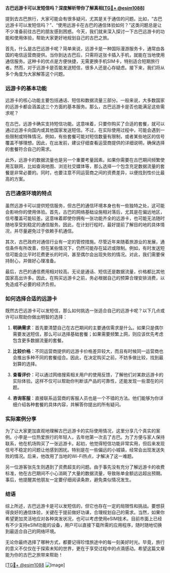 **古巴远游卡可以发短信吗？深度解析带你了解真相[[TG💪+ @esim1088](https://t.me/s/esim1088)]**

提到去古巴旅行，大家可能会有很多疑问，尤其是关于通信的问题。比如，“古巴远游卡可以发短信吗？”、“使用远游卡在古巴的通信体验如何？”这类问题总是让不少准备前往古巴的朋友感到困惑。今天，我们就来深入探讨一下古巴远游卡的功能和使用体验，帮助大家更好地规划自己的古巴之旅。

首先，什么是古巴远游卡呢？简单来说，远游卡是一种国际漫游服务卡，通常由各国的电信运营商提供。当你到达古巴后，只需将这张卡插入手机，就能在当地使用通信服务。这种卡的优点是方便快捷，无需更换手机SIM卡，特别适合短期旅行者。然而，对于远游卡是否能发送短信，很多人还是心存疑虑。接下来，我们将从多个角度为大家解答这个问题。

### 远游卡的基本功能

远游卡的核心功能主要包括通话、短信和数据流量三部分。一般来说，大多数国家的远游卡都会涵盖这三个方面的基本服务。那么，古巴远游卡是否也能满足这些需求呢？

在古巴，远游卡确实支持短信功能。这意味着，只要你购买了合适的套餐，就可以通过远游卡向国内或其他国家发送短信。不过，在实际使用过程中，可能会遇到一些限制或特殊情况。例如，有些套餐可能对短信数量有限制，或者某些地区的信号覆盖不够理想。因此，在出发前，建议仔细查看运营商提供的详细说明，确保选择的套餐符合自己的需求。

此外，远游卡的数据流量也是另一个重要考量因素。如果你需要在古巴期间频繁使用互联网，比如查询地图、浏览社交媒体等，那么选择一个包含充足数据流量的套餐是非常必要的。同时，也要注意不同运营商之间的资费差异，以便找到性价比最高的方案。

### 古巴通信环境的特点

虽然远游卡可以提供短信服务，但古巴的通信环境本身也有一些独特之处，这可能会影响你的使用体验。首先，古巴的网络基础设施相对落后，尤其是在偏远地区，信号覆盖可能较差。这意味着即使你拥有一张功能齐全的远游卡，也可能无法随时随地享受到稳定的通信服务。因此，在计划行程时，最好提前了解目的地的具体情况，并尽量避免过于依赖手机通信。

其次，古巴政府对通信行业有一定的管控措施。尽管近年来随着旅游业的发展，通信条件有所改善，但在某些情况下，仍然可能存在延迟或限制。例如，有时发送短信可能会比平时花费更长的时间，甚至偶尔会出现失败的情况。对此，我们需要保持耐心，并做好心理准备。

最后，古巴的通信费用相对较高。无论是通话、短信还是数据流量，价格都比其他国家高出许多。因此，在购买远游卡之前，务必根据自己的预算合理安排消费，以免造成不必要的经济负担。

### 如何选择合适的远游卡

既然古巴远游卡可以发短信，那么如何挑选一张适合自己的远游卡呢？以下几点或许可以帮助你做出明智的选择：

1. **明确需求**：首先要清楚自己在古巴期间的主要通信需求是什么。如果只是偶尔需要发送短信，那么可以选择基础套餐；如果需要频繁上网，则应该优先考虑包含更多数据流量的套餐。

2. **比较价格**：不同运营商提供的远游卡价格差异较大，而且有时候同一运营商也会推出多种不同的套餐组合。因此，在决定购买之前，不妨多做比较，找到最划算的选择。

3. **查看评价**：可以通过网络搜索相关用户的使用反馈，了解他们对某款远游卡的实际体验。这样不仅可以帮助你判断该产品的可靠性，还能发现一些潜在的问题。

4. **咨询客服**：直接联系运营商的客服人员也是一个不错的方法。他们能够为你详细介绍各种套餐的具体内容，并解答你提出的所有疑问。

### 实际案例分享

为了让大家更加直观地理解古巴远游卡的实际使用情况，这里分享几个真实的案例。小李是一位热爱旅行的年轻人，去年他第一次去了古巴。为了方便与家人保持联系，他在机场购买了一张远游卡。起初，他觉得短信功能非常实用，但后来发现信号不稳定的问题让他感到困扰。特别是在一些偏远的小城镇，经常会出现发送失败的情况。后来，他改用了当地的Wi-Fi热点，才解决了这一难题。

另一位游客张先生则遇到了资费超支的问题。由于事先没有充分了解远游卡的收费标准，他在古巴期间不小心消耗了大量的数据流量，导致账单金额远远超出预期。事后，他提醒其他朋友一定要仔细阅读条款，避免类似情况发生。

### 结语

综上所述，古巴远游卡是可以发短信的，但它也存在一定的局限性和挑战。要想获得良好的通信体验，关键在于提前做好功课，合理规划自己的需求。当然，如果你希望更加灵活地应对各种突发状况，也可以考虑使用eSIM技术。目前市面上已经有不少支持eSIM功能的设备，用户可以直接下载所需的应用程序，随时随地切换到最适合自己的网络环境。

无论你最终选择了哪种方式，都要记得珍惜旅途中的每一刻美好时光。毕竟，旅行的意义不仅仅在于探索未知的世界，更在于享受过程中的点滴感动。希望这篇文章能为你的古巴之旅带来帮助！

[[TG💪+ @esim1088](https://t.me/s/esim1088) ![Image](https://i.postimg.cc/4NQfJmqS/Snipaste-2025-05-13-00-14-12.png)]